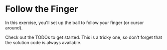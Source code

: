 # Follow the Finger

In this exercise, you'll set up the ball to follow your finger (or cursor around).

Check out the TODOs to get started. This is a tricky one, so don't forget that the solution code is always available.
